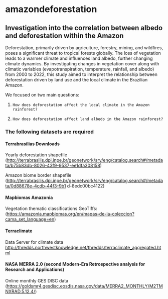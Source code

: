 # amazondeforestation
## Investigation into the correlation between albedo and deforestation within the Amazon

Deforestation, primarily driven by agriculture, forestry, mining, and wildfires, poses a significant threat to tropical forests globally. The loss of vegetation leads to a warmer climate and influences land albedo, further changing climate dynamics. By investigating changes in vegetation cover along with climatic variables (evapotranspiration, temperature, rainfall, and albedo) from 2000 to 2022, this study aimed to interpret the relationship between deforestation driven by land use and the local climate in the Brazilian Amazon.

We focused on two main questions:
1.     How does deforestation affect the local climate in the Amazon rainforest?
2.     How does deforestation affect land albedo in the Amazon rainforest?

### The following datasets are required
#### Terrabrasilias Downloads
Yearly deforestation shapefile (http://terrabrasilis.dpi.inpe.br/geonetwork/srv/eng/catalog.search#/metadata/b75b83db-8026-43f9-9537-ee1dfa308158)

Amazon biome border shapefile (http://terrabrasilis.dpi.inpe.br/geonetwork/srv/eng/catalog.search#/metadata/0d88678e-4cdb-44f3-9b1
d-8edc00bc4122)

#### Mapbiomas Amazonia 
Vegetation thematic classifications GeoTiffs:
(https://amazonia.mapbiomas.org/en/mapas-de-la-coleccion?cama_set_language=en)

#### Terraclimate
Data Server for climate data
http://thredds.northwestknowledge.net/thredds/terraclimate_aggregated.html

#### NASA MERRA 2.0 (second Modern-Era Retrospective analysis for Research and Applications)
Online monthly GES DISC data
(https://goldsmr4.gesdisc.eosdis.nasa.gov/data/MERRA2_MONTHLY/M2TMNXRAD.5.12.4/)
